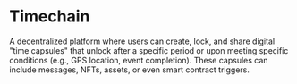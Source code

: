 # Timechain
A decentralized platform where users can create, lock, and share digital "time capsules" that unlock after a specific period or upon meeting specific conditions (e.g., GPS location, event completion). These capsules can include messages, NFTs, assets, or even smart contract triggers.
